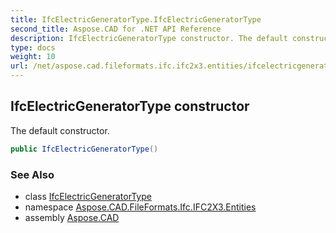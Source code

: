 ```yaml
---
title: IfcElectricGeneratorType.IfcElectricGeneratorType
second_title: Aspose.CAD for .NET API Reference
description: IfcElectricGeneratorType constructor. The default constructor
type: docs
weight: 10
url: /net/aspose.cad.fileformats.ifc.ifc2x3.entities/ifcelectricgeneratortype/ifcelectricgeneratortype/
---
```

## IfcElectricGeneratorType constructor

The default constructor.

```csharp
public IfcElectricGeneratorType()
```

### See Also

* class [IfcElectricGeneratorType](../)
* namespace [Aspose.CAD.FileFormats.Ifc.IFC2X3.Entities](../../ifcelectricgeneratortype/)
* assembly [Aspose.CAD](../../../)


